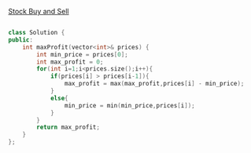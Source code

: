 [Stock Buy and Sell](https://leetcode.com/problems/best-time-to-buy-and-sell-stock/)

```cpp

class Solution {
public:
    int maxProfit(vector<int>& prices) {
        int min_price = prices[0];
        int max_profit = 0;
        for(int i=1;i<prices.size();i++){
            if(prices[i] > prices[i-1]){
                max_profit = max(max_profit,prices[i] - min_price);
            }
            else{
                min_price = min(min_price,prices[i]);
            }
        }
        return max_profit;
    }
};

```